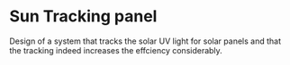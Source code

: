 # Sun Tracking panel
Design of a system that tracks the solar UV light for solar panels and that the tracking indeed increases the effciency considerably.
